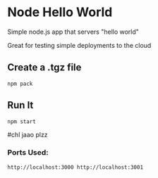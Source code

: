 # Node Hello World

Simple node.js app that servers "hello world"

Great for testing simple deployments to the cloud

## Create a .tgz file

`npm pack`

## Run It

`npm start`


#chl jaao plzz

### Ports Used:
`http://localhost:3000
http://localhost:3001`


